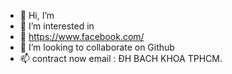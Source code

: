 - 👋 Hi, I’m 
- 👀 I’m interested in
- 🌱 https://www.facebook.com/
- 💞️ I’m looking to collaborate on Github
- 📫 contract now email : ĐH BACH KHOA TPHCM.

<!---
TanhGL/TanhGL is a ✨ special ✨ repository because its `README.md` (this file) appears on your GitHub profile.
You can click the Preview link to take a look at your changes.
--->
